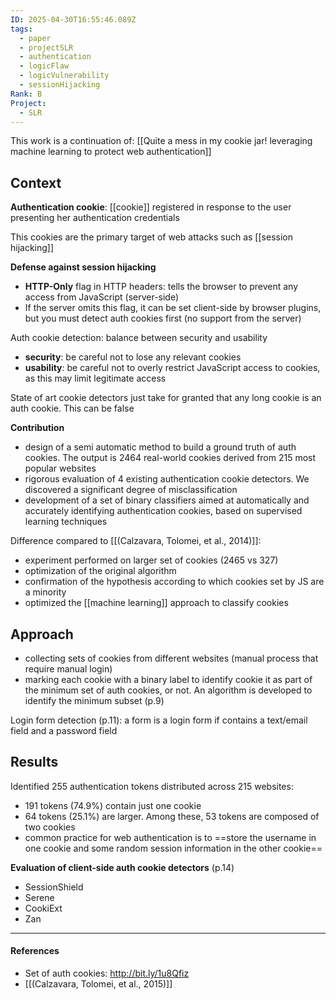 ```yaml
---
ID: 2025-04-30T16:55:46.089Z
tags:
  - paper
  - projectSLR
  - authentication
  - logicFlaw
  - logicVulnerability
  - sessionHijacking
Rank: B
Project:
  - SLR
---
```

This work is a continuation of: [[Quite a mess in my cookie jar! leveraging machine learning to protect web authentication]]
## Context

**Authentication cookie**: [[cookie]] registered in response to the user presenting her authentication credentials

This cookies are the primary target of web attacks such as [[session hijacking]] 

**Defense against session hijacking**
- **HTTP-Only** flag in HTTP headers: tells the browser to prevent any access from JavaScript (server-side)
- If the server omits this flag, it can be set client-side by browser plugins, but you must detect auth cookies first (no support from the server)

Auth cookie detection: balance between security and usability
- **security**: be careful not to lose any relevant cookies
- **usability**: be careful not to overly restrict JavaScript access to cookies, as this may limit legitimate access

State of art cookie detectors just take for granted that any long cookie is an auth cookie. This can be false

**Contribution**
- design of a semi automatic method to build a ground truth of auth cookies. The output is 2464 real-world cookies derived from 215 most popular websites
- rigorous evaluation of 4 existing authentication cookie detectors. We discovered a significant degree of misclassification
- development of a set of binary classifiers aimed at automatically and accurately identifying authentication cookies, based on supervised learning techniques

Difference compared to [[(Calzavara, Tolomei, et al., 2014)]]:
- experiment performed on larger set of cookies (2465 vs 327)
- optimization of the original algorithm
- confirmation of the hypothesis according to which cookies set by JS are a minority
- optimized the [[machine learning]] approach to classify cookies

## Approach

- collecting sets of cookies from different websites (manual process that require manual login)
- marking each cookie with a binary label to identify cookie it as part of the minimum set of auth cookies, or not. An algorithm is developed to identify the minimum subset (p.9)

Login form detection (p.11): a form is a login form if contains a text/email field and a password field

## Results

Identified 255 authentication tokens distributed across 215 websites:
- 191 tokens (74.9%) contain just one cookie
- 64 tokens (25.1%) are larger. Among these, 53 tokens are composed of two cookies
- common practice for web authentication is to ==store the username in one cookie and some random session information in the other cookie==

**Evaluation of client-side auth cookie detectors** (p.14)
- SessionShield
- Serene
- CookiExt
- Zan

---
#### References
- Set of auth cookies: http://bit.ly/1u8Qfiz
- [[(Calzavara, Tolomei, et al., 2015)]]
